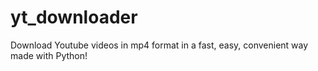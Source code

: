 # yt_downloader
Download Youtube videos in mp4 format in a fast, easy, convenient way made with Python!
